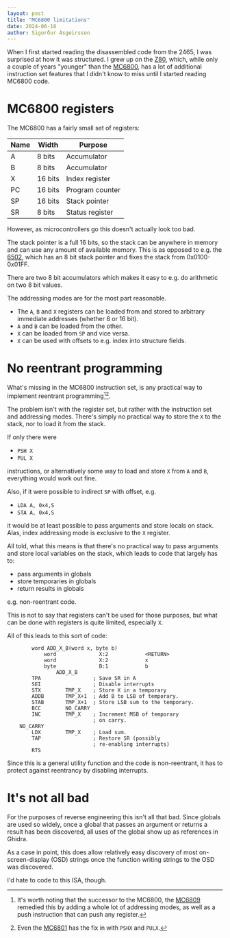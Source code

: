 ```yaml
---
layout: post
title: "MC6800 limitations"
date: 2024-06-18
author: Sigurður Ásgeirsson
---
```


When I first started reading the disassembled code from the 2465, I was surprised at
how it was structured.
I grew up on the [Z80](https://en.wikipedia.org/wiki/Zilog_Z80), which, while only a
couple of years "younger" than the [MC6800](https://en.wikipedia.org/wiki/Motorola_6800),
has a lot of additional instruction set features that I didn't know to miss
until I started reading MC6800 code.

# MC6800 registers

The MC6800 has a fairly small set of registers:

| Name | Width | Purpose |
| --- | --- | --- |
| A | 8 bits | Accumulator |
| B | 8 bits | Accumulator |
| X | 16 bits | Index register |
| PC | 16 bits | Program counter |
| SP | 16 bits | Stack pointer |
| SR | 8 bits | Status register |

However, as microcontrollers go this doesn't actually look too bad.

The stack pointer is a full 16 bits, so the stack can be anywhere in memory and can use any amount of available memory. This is as opposed to e.g. the
[6502](https://en.wikipedia.org/wiki/MOS_Technology_6502), which has an 8 bit stack
pointer and fixes the stack from 0x0100-0x01FF.

There are two 8 bit accumulators which makes it easy to e.g. do arithmetic on two
8 bit values.

The addressing modes are for the most part reasonable.
*  The `A`, `B` and `X` registers can be loaded from and stored to
   arbitrary immediate addresses (whether 8 or 16 bit).
* `A` and `B` can be loaded from the other.
* `X` can be loaded from `SP` and vice versa.
* `X` can be used with offsets to e.g. index into structure fields.

# No reentrant programming

What's missing in the MC6800 instruction set, is any practical way to implement reentrant
programming[^1][^2].

[^1]: It's worth noting that the successor to the MC6800, the
    [MC6809](https://en.wikipedia.org/wiki/Motorola_6809) remedied this by adding 
    a whole lot of addressing modes, as well as a push instruction that can push
    any register.

[^2]: Even the [MC6801](http://www.bitsavers.org/components/motorola/6801/MC6801RM_AD2_MC6801_Reference_Manual_May84.pdf#page=101)
    has the fix in with `PSHX` and `PULX`.

The problem isn't with the register set, but rather with the instruction set and
addressing modes.
There's simply no practical way to store the `X` to the stack, nor to load it from
the stack.

If only there were
* `PSH X`
* `PUL X`

instructions, or alternatively some way to load and store `X` from `A` and `B`,
everything would work out fine.

Also, if it were possible to indirect `SP` with offset, e.g.
* `LDA A, 0x4,S`
* `STA A, 0x4,S`

it would be at least possible to pass arguments and store locals on stack.
Alas, index addressing mode is exclusive to the `X` register.

All told, what this means is that there's no practical way to pass arguments
and store local variables on the stack, which leads to code that largely has to:
* pass arguments in globals
* store temporaries in globals
* return results in globals

e.g. non-reentrant code.

This is not to say that registers can't be used for those purposes, but what can
be done with registers is quite limited, especially `X`.

All of this leads to this sort of code:

```
        word ADD_X_B(word x, byte b)
            word              X:2            <RETURN>
            word              X:2            x
            byte              B:1            b
                ADD_X_B
        TPA                 ; Save SR in A
        SEI                 ; Disable interrupts
        STX        TMP_X    ; Store X in a temporary
        ADDB       TMP_X+1  ; Add B to LSB of temporary.
        STAB       TMP_X+1  ; Store LSB sum to the temporary.
        BCC        NO_CARRY
        INC        TMP_X    ; Increment MSB of temporary
                            ; on carry.
    NO_CARRY
        LDX        TMP_X    ; Load sum.
        TAP                 ; Restore SR (possibly
                            ; re-enabling interrupts)
        RTS
```

Since this is a general utility function and the code is non-reentrant,
it has to protect against reentrancy by disabling interrupts.

# It's not all bad

For the purposes of reverse engineering this isn't all that bad.
Since globals are used so widely, once a global that passes an argument
or returns a result has been discovered, all uses of the global show up
as references in Ghidra.

As a case in point, this does allow relatively easy discovery of most
on-screen-display (OSD) strings once the function writing strings to the
OSD was discovered.

I'd hate to code to this ISA, though.
